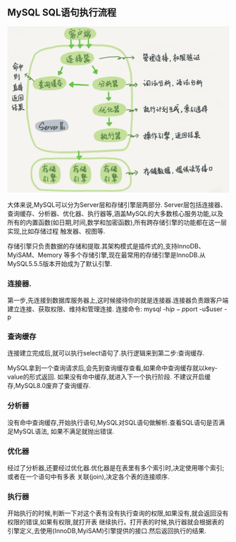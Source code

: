 ## MySQL SQL语句执行流程
![avatar](MySQL的逻辑架构图.png)

大体来说,MySQL可以分为Server层和存储引擎层两部分.
Server层包括连接器、查询缓存、分析器、优化器、执行器等,涵盖MySQL的大多数核心服务功能,以及
所有的内置函数(如日期,时间,数学和加密函数),所有跨存储引擎的功能都在这一层实现,比如存储过程
触发器、视图等.

存储引擎只负责数据的存储和提取.其架构模式是插件式的,支持InnoDB、MyiSAM、Memory
等多个存储引擎,现在最常用的存储引擎是InnoDB.从MySQL5.5.5版本开始成为了默认引擎.

### 连接器.
第一步,先连接到数据库服务器上,这时候接待你的就是连接器.连接器负责跟客户端建立连接、获取权限、维持和管理连接.
连接命令: mysql -h$ip -p$port -u$user -p

### 查询缓存
连接建立完成后,就可以执行select语句了.执行逻辑来到第二步:查询缓存.

MySQL拿到一个查询请求后,会先到查询缓存查看,如果命中查询缓存就以key-value的形式返回.
如果没有命中缓存,就进入下一个执行阶段.
不建议开启缓存,MySQL8.0废弃了查询缓存.
### 分析器
 没有命中查询缓存,开始执行语句,MySQL对SQL语句做解析.查看SQL语句是否满足MySQL语法,
 如果不满足就抛出错误.
 
 ### 优化器
 
 经过了分析器,还要经过优化器.优化器是在表里有多个索引时,决定使用哪个索引;或者在一个语句中有多表
 关联(join),决定各个表的连接顺序.
 
 ### 执行器
 
 开始执行的时候,判断一下对这个表有没有执行查询的权限,如果没有,就会返回没有权限的错误,如果有权限,就打开表
 继续执行。打开表的时候,执行器就会根据表的引擎定义,去使用(InnoDB,MyiSAM)引擎提供的接口.然后返回执行的结果.
 
